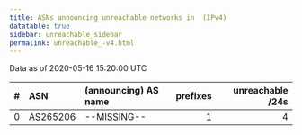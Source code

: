 ```yaml
---
title: ASNs announcing unreachable networks in  (IPv4)
datatable: true
sidebar: unreachable_sidebar
permalink: unreachable_-v4.html
---
```


Data as of 2020-05-16 15:20:00 UTC


<div class="datatable-begin"></div>

|   # | ASN                                      | (announcing) AS name   |   prefixes |   unreachable /24s |
|----:|:-----------------------------------------|:-----------------------|-----------:|-------------------:|
|   0 | [AS265206](unreachable_AS265206-v4.html) | --MISSING--            |          1 |                  4 |

<div class="datatable-end"></div>